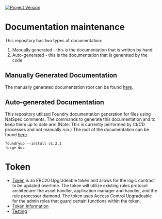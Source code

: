 [![Project Version][version-image]][version-url]
# Documentation maintenance

This repository has two types of documentation:
1. Manually generated - this is the documentation that is written by hand
2. Auto-generated - this is the documentation that is generated by the code

## Manually Generated Documentation
The manually generated documentation root can be found [here][userGuide-url].

## Auto-generated Documentation
This repository utilized Foundry documentation generation for files using NatSpec comments. The commands to generate this documentation and to keep them up to date are:
(Note: This is currently performed by CI/CD processes and not manually run.)
The root of the documentation can be found [here](./src/SUMMARY.md).
```
foundryup --install v1.2.1
forge doc
```

# Token 
- [Token](./UserGuides/token/token.md) is an ERC20 Upgradeable token and allows for the logic contract to be updated overtime. The token will utilize existing rules protocol architecure: the asset handler, application manager and handler, and the rule processor diamond. The token uses Access Control Upgradeable for the admin roles that guard certain functions within the token.
- [Token Information][userGuide-url]
- [Testing](./UserGuides/token/ERC20_UPGRADEABLE_TESTING_METHODOLOGY.md)


<!-- These are the body links -->
[userGuide-url]: ./UserGuides/README.md
[version-image]: https://img.shields.io/badge/Version-1.0.0-brightgreen?style=for-the-badge&logo=appveyor
[version-url]: https://github.com/Forte-Service-Company-Ltd/forte-token
